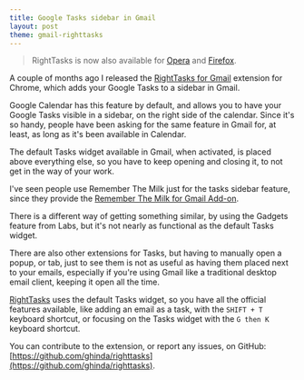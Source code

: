 ```yaml
---
title: Google Tasks sidebar in Gmail
layout: post
theme: gmail-righttasks
---
```


> RightTasks is now also available for [Opera](https://addons.opera.com/en/extensions/details/righttasks-for-gmailtm/) and [Firefox](https://addons.mozilla.org/en-US/firefox/addon/righttasks-for-gmail/).

A couple of months ago I released the [RightTasks for Gmail](https://chrome.google.com/webstore/detail/righttasks-for-gmail/hgniockidojcaaolfcbbkaaakbjdebpe) extension for Chrome, which adds your Google Tasks to a sidebar in Gmail.

Google Calendar has this feature by default, and allows you to have your Google Tasks visible in a sidebar, on the right side of the calendar. Since it's so handy, people have been asking for the same feature in Gmail for, at least, as long as it's been available in Calendar.

The default Tasks widget available in Gmail, when activated, is placed above everything else, so you have to keep opening and closing it, to not get in the way of your work.

I've seen people use Remember The Milk just for the tasks sidebar feature, since they provide the [Remember The Milk for Gmail Add-on](https://www.rememberthemilk.com/services/gmail/addon/).

There is a different way of getting something similar, by using the Gadgets feature from Labs, but it's not nearly as functional as the default Tasks widget.

There are also other extensions for Tasks, but having to manually open a popup, or tab, just to see them is not as useful as having them placed next to your emails, especially if you're using Gmail like a traditional desktop email client, keeping it open all the time.

[RightTasks](https://chrome.google.com/webstore/detail/righttasks-for-gmail/hgniockidojcaaolfcbbkaaakbjdebpe) uses the default Tasks widget, so you have all the official features available, like adding an email as a task, with the `SHIFT + T` keyboard shortcut, or focusing on the Tasks widget with the `G then K` keyboard shortcut.

You can contribute to the extension, or report any issues, on GitHub: [https://github.com/ghinda/righttasks](https://github.com/ghinda/righttasks).
